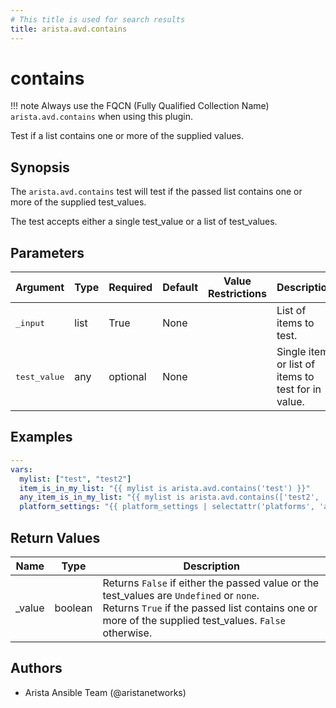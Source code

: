 ```yaml
---
# This title is used for search results
title: arista.avd.contains
---
```

<!--
  ~ Copyright (c) 2023-2024 Arista Networks, Inc.
  ~ Use of this source code is governed by the Apache License 2.0
  ~ that can be found in the LICENSE file.
  -->

# contains

!!! note
    Always use the FQCN (Fully Qualified Collection Name) `arista.avd.contains` when using this plugin.

Test if a list contains one or more of the supplied values.

## Synopsis

The `arista.avd.contains` test will test if the passed list contains one or more of the supplied test_values.

The test accepts either a single test_value or a list of test_values.

## Parameters

| Argument | Type | Required | Default | Value Restrictions | Description |
| -------- | ---- | -------- | ------- | ------------------ | ----------- |
| <samp>_input</samp> | list | True | None |  | List of items to test. |
| <samp>test_value</samp> | any | optional | None |  | Single item or list of items to test for in value. |

## Examples

```yaml
---
vars:
  mylist: ["test", "test2"]
  item_is_in_my_list: "{{ mylist is arista.avd.contains('test') }}"
  any_item_is_in_my_list: "{{ mylist is arista.avd.contains(['test2', 'test3']) }}"
  platform_settings: "{{ platform_settings | selectattr('platforms', 'arista.avd.contains', switch_platform) }}"
```

## Return Values

| Name | Type | Description |
| ---- | ---- | ----------- |
| _value | boolean | Returns `False` if either the passed value or the test_values are `Undefined` or `none`.<br>Returns `True` if the passed list contains one or more of the supplied test_values. `False` otherwise. |

## Authors

- Arista Ansible Team (@aristanetworks)
